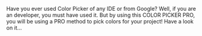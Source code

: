 Have you ever used Color Picker of any IDE or from Google? Well, if you are an developer, you must have used it. But by using this COLOR PICKER PRO, you will be using a PRO method to pick colors for your project! Have a look on it... 
